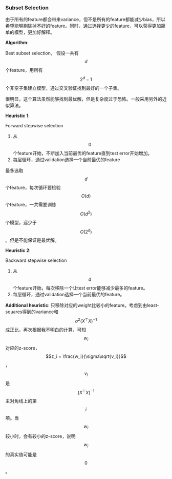 
### Subset Selection

由于所有的feature都会带来variance，但不是所有的feature都能减少bias，所以希望能够剔除掉不好的feature。同时，通过选择更少的feature，可以获得更加简单的模型，更加好解释。

**Algorithm**:

Best subset selection， 假设一共有$$d$$个feature，用所有$$2^d-1$$个非空子集建立模型，通过交叉验证找到最好的一个子集。

很明显，这个算法虽然能够找到最优解，但是复杂度过于恐怖。一般采用另外的近似算法。

**Heuristic 1**:

Forward stepwise selection

1. 从$$0$$个feature开始，不断加入当前最优的feature直到test error开始增加。
2. 每层循环，通过validation选择一个当前最优的feature

最多选取$$d$$个feature，每次循环要检验$$O(d)$$个feature，一共需要训练$$O(d^2)$$个模型，远少于$$O(2^d)$$。但是不能保证是最优解。

**Heuristic 2**:

Backward stepwise selection

1. 从$$d$$个feature开始，每次移除一个让test error能够减少最多的feature。
2. 每层循环，通过validation选择一个当前最优的feature。

**Additional heuristic**: 只移除对应的weight比较小的feature。考虑到由least-squares得到的variance和$$\sigma^2(X^{\top}X)^{-1}$$成正比，再次根据我不明白的计算，可知$$w_i$$对应的z-score，$$z_i = \frac{w_i}{\sigma\sqrt{v_i}}$$，$$v_i$$是$$(X^{\top}X)^{-1}$$主对角线上的第$$i$$项。当$$w_i$$较小时，会有较小的z-score，说明$$w_i$$的真实值可能是$$0$$。

